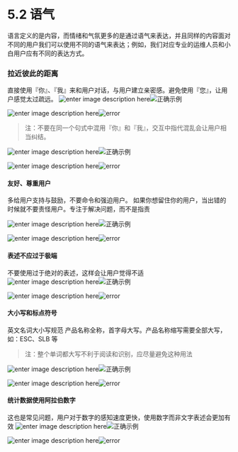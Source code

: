 # 5.2 语气

语言定义的是内容，而情绪和气氛更多的是通过语气来表达，并且同样的内容面对不同的用户我们可以使用不同的语气来表达；例如，我们对应专业的运维人员和小白用户应有不同的表达方式。

### 拉近彼此的距离

直接使用『你』、『我』来和用户对话，与用户建立亲密感。避免使用『您』，让用户感觉太过疏远。
![enter image description here](https://zos.alipayobjects.com/rmsportal/qYJmqCMojZrLHDhTeDDC.png)![正确示例](http://img.hb.aicdn.com/b49d5ad38bcfc1a03cba2b5f576ba413db11d2641d34-E9Mdqo_fw658)

![enter image description here](https://zos.alipayobjects.com/rmsportal/VtTmFViiLyzffMlylBab.png)![error](http://7xtoga.com1.z0.glb.clouddn.com/snipaste20170517_172651.png)

>注：不要在同一个句式中混用『你』和『我』，交互中指代混乱会让用户相当纠结。

![enter image description here](https://zos.alipayobjects.com/rmsportal/yjQeptUiKWSvRBhgiBEi.png)![正确示例](http://img.hb.aicdn.com/b49d5ad38bcfc1a03cba2b5f576ba413db11d2641d34-E9Mdqo_fw658)

![enter image description here](https://zos.alipayobjects.com/rmsportal/EvbzsGGPhPvPwUEAEjui.png)![error](http://7xtoga.com1.z0.glb.clouddn.com/snipaste20170517_172651.png)

#### 友好、尊重用户
多给用户支持与鼓励，不要命令和强迫用户。
如果你想留住你的用户，当出错的时候就不要责怪用户。专注于解决问题，而不是指责

![enter image description here](https://zos.alipayobjects.com/rmsportal/MxAUSbigfmwsTsDGrKAh.png)![正确示例](http://img.hb.aicdn.com/b49d5ad38bcfc1a03cba2b5f576ba413db11d2641d34-E9Mdqo_fw658)

![enter image description here](https://zos.alipayobjects.com/rmsportal/XvmDmIOKZiKbPdXiVlow.png)![error](http://7xtoga.com1.z0.glb.clouddn.com/snipaste20170517_172651.png)

#### 表述不应过于极端
不要使用过于绝对的表述，这样会让用户觉得不适
![enter image description here](https://zos.alipayobjects.com/rmsportal/nZjyHDlBnVtMSTBbhlxj.png)![正确示例](http://img.hb.aicdn.com/b49d5ad38bcfc1a03cba2b5f576ba413db11d2641d34-E9Mdqo_fw658)

![enter image description here](https://zos.alipayobjects.com/rmsportal/ruQzHpRSGjXwERKXiVXi.png)![error](http://7xtoga.com1.z0.glb.clouddn.com/snipaste20170517_172651.png)

#### 大小写和标点符号
英文名词大小写规范
产品名称全称，首字母大写。产品名称缩写需要全部大写，如：ESC、SLB 等
>注：整个单词都大写不利于阅读和识别，应尽量避免这种用法

![enter image description here](https://zos.alipayobjects.com/rmsportal/CytTOToWDKUvpWlAHwBu.png)![正确示例](http://img.hb.aicdn.com/b49d5ad38bcfc1a03cba2b5f576ba413db11d2641d34-E9Mdqo_fw658)

![enter image description here](https://zos.alipayobjects.com/rmsportal/ndRBdHSdlsTogOxfiyYg.png)![error](http://7xtoga.com1.z0.glb.clouddn.com/snipaste20170517_172651.png)

#### 统计数据使用阿拉伯数字
这也是常见问题，用户对于数字的感知速度更快，使用数字而非文字表述会更加有效
![enter image description here](https://zos.alipayobjects.com/rmsportal/jUlNKkbKgKsviSGZpEyu.png)![正确示例](http://img.hb.aicdn.com/b49d5ad38bcfc1a03cba2b5f576ba413db11d2641d34-E9Mdqo_fw658)

![enter image description here](https://zos.alipayobjects.com/rmsportal/pLAutmjpTnexUTaUAEXN.png)![error](http://7xtoga.com1.z0.glb.clouddn.com/snipaste20170517_172651.png)
